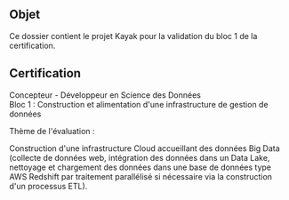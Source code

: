## Objet

Ce dossier contient le projet Kayak pour la validation du bloc 1 de la certification.

## Certification 

Concepteur - Développeur en Science des Données   
Bloc 1 : Construction et alimentation d'une infrastructure de gestion de données

Thème de l'évaluation :

Construction d'une infrastructure Cloud accueillant des données Big Data (collecte de données web, intégration des données dans un Data Lake, nettoyage et chargement des données dans une base de données type AWS Redshift par traitement parallélisé si nécessaire via la construction d'un processus ETL).